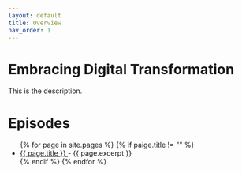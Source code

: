 ```yaml
---
layout: default
title: Overview
nav_order: 1
---
```

# Embracing Digital Transformation

This is the description.

<h1>Episodes</h1>
<ul>
{% for page in site.pages %}
{% if paige.title != "" %}
<li>
<a href="{{ page.url }}">{{ page.title }} </a> - {{ page.excerpt }}
</li>
{% endif %}
{% endfor %}
</ul>
